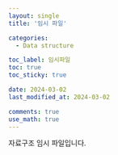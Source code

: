 ```yaml
---
layout: single
title: '임시 파일'

categories:
  - Data structure

toc_label: 임시파일
toc: true
toc_sticky: true

date: 2024-03-02
last_modified_at: 2024-03-02

comments: true
use_math: true
---
```


자료구조 임시 파일입니다.
